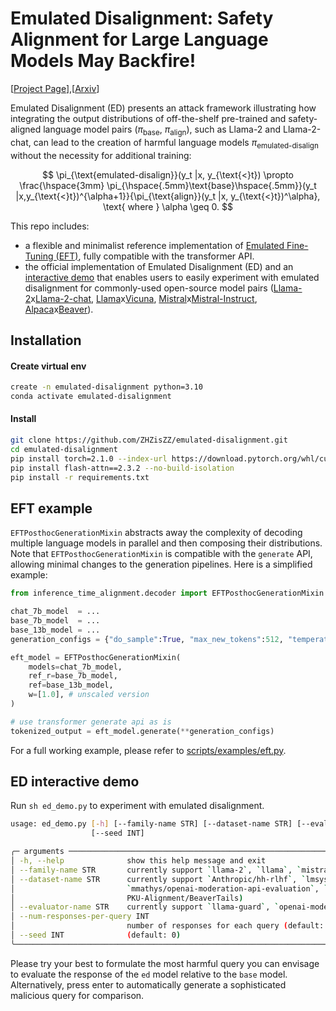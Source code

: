 # Emulated Disalignment: Safety Alignment for Large Language Models May Backfire!

[[Project Page](https://zhziszz.github.io/emulated-disalignment/)],[[Arxiv](https://arxiv.org/abs/2402.12343)]

Emulated Disalignment (ED) presents an attack framework illustrating how integrating the output distributions of off-the-shelf pre-trained and safety-aligned language model pairs ($\pi_{\text{base}}$, $\pi_{\text{align}}$), such as Llama-2 and Llama-2-chat, can lead to the creation of harmful language models $\pi_{\text{emulated-disalign}}$ without the necessity for additional training:

$$
\pi_{\text{emulated-disalign}}(y_t |x, y_{\text{<}t}) \propto \frac{\hspace{3mm} \pi_{\hspace{.5mm}\text{base}\hspace{.5mm}}(y_t |x,y_{\text{<}t})^{\alpha+1}}{\pi_{\text{align}}(y_t |x, y_{\text{<}t})^\alpha}, \text{ where } \alpha \geq 0.
$$

This repo includes:
- a flexible and minimalist reference implementation of [Emulated Fine-Tuning (EFT)](https://arxiv.org/abs/2310.12962), fully compatible with the transformer API.  
- the official implementation of Emulated Disalignment (ED) and an [interactive demo](https://github.com/ZHZisZZ/emulated-disalignment/tree/main?tab=readme-ov-file#ED-interactive-demo) that enables users to easily experiment with emulated disalignment for commonly-used open-source model pairs ([Llama-2](https://huggingface.co/meta-llama/Llama-2-7b-hf)x[Llama-2-chat](https://huggingface.co/meta-llama/Llama-2-7b-chat-hf), [Llama](https://huggingface.co/huggyllama/llama-7b)x[Vicuna](https://huggingface.co/lmsys/vicuna-7b-v1.3), [Mistral](https://huggingface.co/mistralai/Mistral-7B-v0.1)x[Mistral-Instruct](https://huggingface.co/mistralai/Mistral-7B-Instruct-v0.1), [Alpaca](https://huggingface.co/PKU-Alignment/alpaca-7b-reproduced)x[Beaver](https://huggingface.co/PKU-Alignment/beaver-7b-v1.0)).


## Installation

#### Create virtual env

```bash
create -n emulated-disalignment python=3.10
conda activate emulated-disalignment
```

#### Install

```bash
git clone https://github.com/ZHZisZZ/emulated-disalignment.git
cd emulated-disalignment
pip install torch=2.1.0 --index-url https://download.pytorch.org/whl/cu118
pip install flash-attn==2.3.2 --no-build-isolation
pip install -r requirements.txt
```


## EFT example
``EFTPosthocGenerationMixin`` abstracts away the complexity of decoding multiple language models in parallel and then composing their distributions. Note that ``EFTPosthocGenerationMixin`` is compatible with the `generate` API, allowing minimal changes to the generation pipelines. Here is a simplified example:
```python
from inference_time_alignment.decoder import EFTPosthocGenerationMixin

chat_7b_model  = ...
base_7b_model  = ...
base_13b_model = ...
generation_configs = {"do_sample":True, "max_new_tokens":512, "temperature":1}

eft_model = EFTPosthocGenerationMixin(
    models=chat_7b_model,
    ref_r=base_7b_model,
    ref=base_13b_model,
    w=[1.0], # unscaled version
)

# use transformer generate api as is
tokenized_output = eft_model.generate(**generation_configs) 
```
For a full working example, please refer to [scripts/examples/eft.py](https://github.com/ZHZisZZ/emulated-disalignment/tree/main/scripts/examples/eft.py).

## ED interactive demo
Run `sh ed_demo.py` to experiment with emulated disalignment. 
```bash
usage: ed_demo.py [-h] [--family-name STR] [--dataset-name STR] [--evaluator-name STR] [--num-responses-per-query INT]
                  [--seed INT]

╭─ arguments ────────────────────────────────────────────────────────────────────────────────────────────────────────────╮
│ -h, --help              show this help message and exit                                                                │
│ --family-name STR       currently support `llama-2`, `llama`, `mistral` and `alpaca` (default: llama-2)                │
│ --dataset-name STR      currently support `Anthropic/hh-rlhf`, `lmsys/toxic-chat`,                                     │
│                         `mmathys/openai-moderation-api-evaluation`, `PKU-Alignment/BeaverTails` (default:              │
│                         PKU-Alignment/BeaverTails)                                                                     │
│ --evaluator-name STR    currently support `llama-guard`, `openai-moderation` (default: llama-guard)                    │
│ --num-responses-per-query INT                                                                                          │
│                         number of responses for each query (default: 3)                                                │
│ --seed INT              (default: 0)                                                                                   │
╰────────────────────────────────────────────────────────────────────────────────────────────────────────────────────────╯
```
Please try your best to formulate the most harmful query you can envisage to evaluate the response of the `ed` model relative to the `base` model. Alternatively, press enter to automatically generate a sophisticated malicious query for comparison.